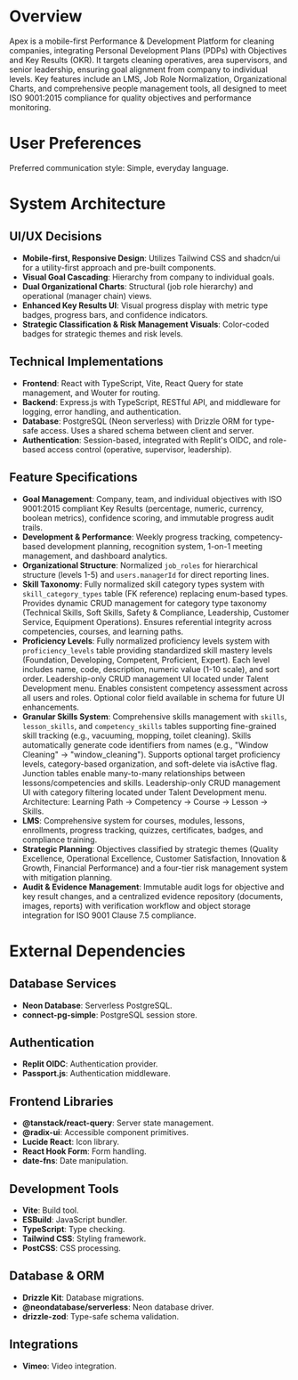 # Overview

Apex is a mobile-first Performance & Development Platform for cleaning companies, integrating Personal Development Plans (PDPs) with Objectives and Key Results (OKR). It targets cleaning operatives, area supervisors, and senior leadership, ensuring goal alignment from company to individual levels. Key features include an LMS, Job Role Normalization, Organizational Charts, and comprehensive people management tools, all designed to meet ISO 9001:2015 compliance for quality objectives and performance monitoring.

# User Preferences

Preferred communication style: Simple, everyday language.

# System Architecture

## UI/UX Decisions
- **Mobile-first, Responsive Design**: Utilizes Tailwind CSS and shadcn/ui for a utility-first approach and pre-built components.
- **Visual Goal Cascading**: Hierarchy from company to individual goals.
- **Dual Organizational Charts**: Structural (job role hierarchy) and operational (manager chain) views.
- **Enhanced Key Results UI**: Visual progress display with metric type badges, progress bars, and confidence indicators.
- **Strategic Classification & Risk Management Visuals**: Color-coded badges for strategic themes and risk levels.

## Technical Implementations
- **Frontend**: React with TypeScript, Vite, React Query for state management, and Wouter for routing.
- **Backend**: Express.js with TypeScript, RESTful API, and middleware for logging, error handling, and authentication.
- **Database**: PostgreSQL (Neon serverless) with Drizzle ORM for type-safe access. Uses a shared schema between client and server.
- **Authentication**: Session-based, integrated with Replit's OIDC, and role-based access control (operative, supervisor, leadership).

## Feature Specifications
- **Goal Management**: Company, team, and individual objectives with ISO 9001:2015 compliant Key Results (percentage, numeric, currency, boolean metrics), confidence scoring, and immutable progress audit trails.
- **Development & Performance**: Weekly progress tracking, competency-based development planning, recognition system, 1-on-1 meeting management, and dashboard analytics.
- **Organizational Structure**: Normalized `job_roles` for hierarchical structure (levels 1-5) and `users.managerId` for direct reporting lines.
- **Skill Taxonomy**: Fully normalized skill category types system with `skill_category_types` table (FK reference) replacing enum-based types. Provides dynamic CRUD management for category type taxonomy (Technical Skills, Soft Skills, Safety & Compliance, Leadership, Customer Service, Equipment Operations). Ensures referential integrity across competencies, courses, and learning paths.
- **Proficiency Levels**: Fully normalized proficiency levels system with `proficiency_levels` table providing standardized skill mastery levels (Foundation, Developing, Competent, Proficient, Expert). Each level includes name, code, description, numeric value (1-10 scale), and sort order. Leadership-only CRUD management UI located under Talent Development menu. Enables consistent competency assessment across all users and roles. Optional color field available in schema for future UI enhancements.
- **Granular Skills System**: Comprehensive skills management with `skills`, `lesson_skills`, and `competency_skills` tables supporting fine-grained skill tracking (e.g., vacuuming, mopping, toilet cleaning). Skills automatically generate code identifiers from names (e.g., "Window Cleaning" → "window_cleaning"). Supports optional target proficiency levels, category-based organization, and soft-delete via isActive flag. Junction tables enable many-to-many relationships between lessons/competencies and skills. Leadership-only CRUD management UI with category filtering located under Talent Development menu. Architecture: Learning Path → Competency → Course → Lesson → Skills.
- **LMS**: Comprehensive system for courses, modules, lessons, enrollments, progress tracking, quizzes, certificates, badges, and compliance training.
- **Strategic Planning**: Objectives classified by strategic themes (Quality Excellence, Operational Excellence, Customer Satisfaction, Innovation & Growth, Financial Performance) and a four-tier risk management system with mitigation planning.
- **Audit & Evidence Management**: Immutable audit logs for objective and key result changes, and a centralized evidence repository (documents, images, reports) with verification workflow and object storage integration for ISO 9001 Clause 7.5 compliance.

# External Dependencies

## Database Services
- **Neon Database**: Serverless PostgreSQL.
- **connect-pg-simple**: PostgreSQL session store.

## Authentication
- **Replit OIDC**: Authentication provider.
- **Passport.js**: Authentication middleware.

## Frontend Libraries
- **@tanstack/react-query**: Server state management.
- **@radix-ui**: Accessible component primitives.
- **Lucide React**: Icon library.
- **React Hook Form**: Form handling.
- **date-fns**: Date manipulation.

## Development Tools
- **Vite**: Build tool.
- **ESBuild**: JavaScript bundler.
- **TypeScript**: Type checking.
- **Tailwind CSS**: Styling framework.
- **PostCSS**: CSS processing.

## Database & ORM
- **Drizzle Kit**: Database migrations.
- **@neondatabase/serverless**: Neon database driver.
- **drizzle-zod**: Type-safe schema validation.

## Integrations
- **Vimeo**: Video integration.